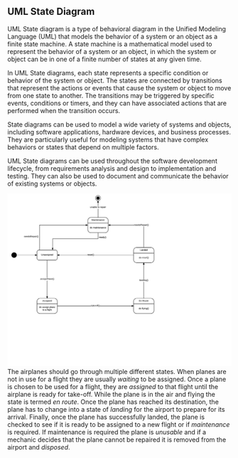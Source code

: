 ## UML State Diagram 
UML State diagram is a type of behavioral diagram in the Unified Modeling Language (UML) that models the behavior of a system or an object as a finite state machine. A state machine is a mathematical model used to represent the behavior of a system or an object, in which the system or object can be in one of a finite number of states at any given time.

In UML State diagrams, each state represents a specific condition or behavior of the system or object. The states are connected by transitions that represent the actions or events that cause the system or object to move from one state to another. The transitions may be triggered by specific events, conditions or timers, and they can have associated actions that are performed when the transition occurs.

State diagrams can be used to model a wide variety of systems and objects, including software applications, hardware devices, and business processes. They are particularly useful for modeling systems that have complex behaviors or states that depend on multiple factors.

UML State diagrams can be used throughout the software development lifecycle, from requirements analysis and design to implementation and testing. They can also be used to document and communicate the behavior of existing systems or objects.


![UML State](AirlineUMLState.png 'Airline UML')
The airplanes should go through multiple different states. When planes are not in use for a flight they are usually *waiting* to be assigned. Once a plane is chosen to be used for a flight, they are *assigned* to that flight until the airplane is ready for take-off. While the plane is in the air and flying the state is termed *en route*. Once the plane has reached its destination, the plane has to change into a state of *landing* for the airport to prepare for its arrival. Finally, once the plane has successfully landed, the plane is checked to see if it is ready to be assigned to a new flight or if *maintenance* is required. If maintenance is required the plane is *unusable* and if a mechanic decides that the plane cannot be repaired it is removed from the airport and *disposed*.